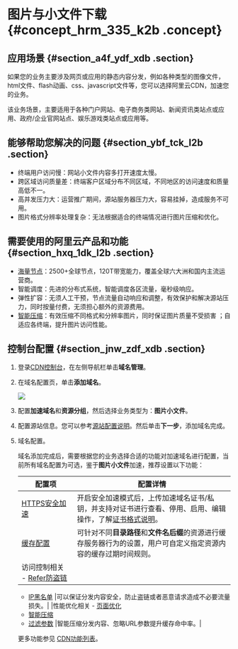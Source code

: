 # 图片与小文件下载 {#concept_hrm_335_k2b .concept}

## 应用场景 {#section_a4f_ydf_xdb .section}

如果您的业务主要涉及网页或应用的静态内容分发，例如各种类型的图像文件，html文件、flash动画、css、javascript文件等，您可以选择阿里云CDN，加速您的业务。

该业务场景，主要适用于各种门户网站、电子商务类网站、新闻资讯类站点或应用、政府/企业官网站点、娱乐游戏类站点或应用等。

## 能够帮助您解决的问题 {#section_ybf_tck_l2b .section}

-   终端用户访问慢：网站小文件内容多打开速度太慢。
-   跨区域访问质量差：终端客户区域分布不同区域，不同地区的访问速度和质量高低不一。
-   高并发压力大：运营推广期间，源站服务器压力大，容易挂掉，造成服务不可用。
-   图片格式分辨率处理复杂：无法根据适合的终端情况进行图片压缩和优化。

## 需要使用的阿里云产品和功能 {#section_hxq_1dk_l2b .section}

-   [海量节点](cn.zh-CN/产品简介/节点分布.md#)：2500+全球节点，120T带宽能力，覆盖全球六大洲和国内主流运营商。
-   智能调度：先进的分布式系统，智能调度各区流量，毫秒级响应。
-   弹性扩容：无须人工干预，节点流量自动响应和调整，有效保护和解决源站压力，同时按量付费，无须担心额外的资源费用。
-   [智能压缩](../../../../../cn.zh-CN/用户指南/域名管理/性能优化设置/智能压缩.md#)：有效压缩不同格式和分辨率图片，同时保证图片质量不受损害 ；自适应各终端，提升图片访问性能。

## 控制台配置 {#section_jnw_zdf_xdb .section}

1.  登录[CDN控制台](https://cdn.console.aliyun.com)，在左侧导航栏单击**域名管理**。
2.  在域名配置页，单击**添加域名**。

    ![](http://static-aliyun-doc.oss-cn-hangzhou.aliyuncs.com/assets/img/15465/155434838311942_zh-CN.png)

3.  配置**加速域名**和**资源分组**，然后选择业务类型为：**图片小文件**。
4.  配置源站信息。您可以参考[源站配置说明](../../../../../cn.zh-CN/用户指南/域名管理/内容回源设置/源站设置.md#)。然后单击**下一步**，添加域名完成。
5.  域名配置。

    域名添加完成后，需要根据您的业务选择合适的功能对加速域名进行配置，当前所有域名配置为可选，鉴于**图片小文件**加速，推荐设置以下功能：

    |配置项|配置详情|
    |---|----|
    |[HTTPS安全加速](cn.zh-CN/用户指南/域名管理/HTTPS安全加速/HTTPS安全加速设置.md#)|开启安全加速模式后，上传加速域名证书/私钥，并支持对证书进行查看、停用、启用、编辑操作，了解[证书格式说明](cn.zh-CN/用户指南/域名管理/HTTPS安全加速/证书格式说明.md#)。|
    |[缓存配置](cn.zh-CN/用户指南/域名管理/节点缓存设置/缓存配置.md#)|可针对不同**目录路径**和**文件名后缀**的资源进行缓存服务器行为的设置，用户可自定义指定资源内容的缓存过期时间规则。|
    |访问控制相关    -   [Refer防盗链](cn.zh-CN/用户指南/域名管理/访问控制设置/防盗链.md#)
    -   [IP黑名单](cn.zh-CN/用户指南/域名管理/访问控制设置/IP黑__白名单.md#)
|可以保证分发内容安全，防止盗链或者恶意请求造成不必要流量损失。|
    |性能优化相关    -   [页面优化](cn.zh-CN/用户指南/域名管理/性能优化设置/页面优化.md#)
    -   [智能压缩](cn.zh-CN/用户指南/域名管理/性能优化设置/智能压缩.md#)
    -   [过滤参数](cn.zh-CN/用户指南/域名管理/性能优化设置/过滤参数.md#)
|智能压缩分发内容、忽略URL参数提升缓存命中率。|

    更多功能参见 [CDN功能列表](cn.zh-CN/用户指南/CDN功能列表.md#)。


